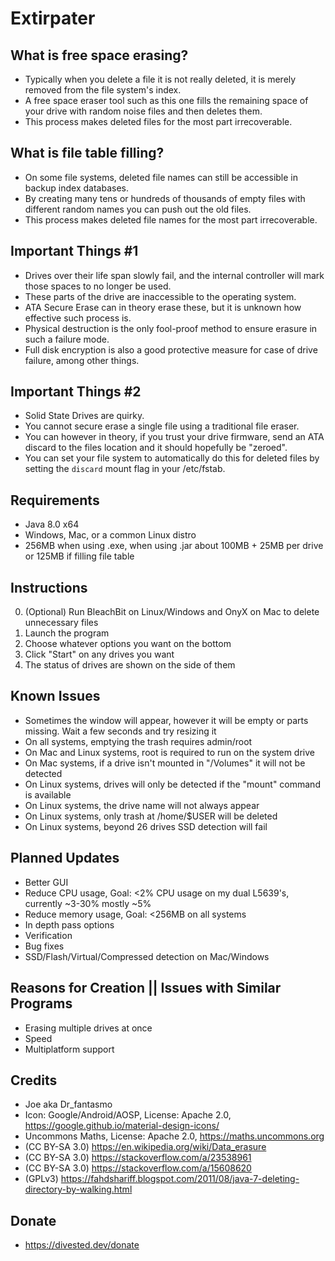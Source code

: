 Extirpater
==========

What is free space erasing?
---------------------------
- Typically when you delete a file it is not really deleted, it is merely removed from the file system's index.
- A free space eraser tool such as this one fills the remaining space of your drive with random noise files and then deletes them.
- This process makes deleted files for the most part irrecoverable.

What is file table filling?
---------------------------
- On some file systems, deleted file names can still be accessible in backup index databases.
- By creating many tens or hundreds of thousands of empty files with different random names you can push out the old files.
- This process makes deleted file names for the most part irrecoverable.

Important Things #1
-------------------
- Drives over their life span slowly fail, and the internal controller will mark those spaces to no longer be used.
- These parts of the drive are inaccessible to the operating system.
- ATA Secure Erase can in theory erase these, but it is unknown how effective such process is.
- Physical destruction is the only fool-proof method to ensure erasure in such a failure mode.
- Full disk encryption is also a good protective measure for case of drive failure, among other things.

Important Things #2
-------------------
- Solid State Drives are quirky.
- You cannot secure erase a single file using a traditional file eraser.
- You can however in theory, if you trust your drive firmware, send an ATA discard to the files location and it should hopefully be "zeroed".
- You can set your file system to automatically do this for deleted files by setting the `discard` mount flag in your /etc/fstab.

Requirements
------------
- Java 8.0 x64
- Windows, Mac, or a common Linux distro
- 256MB when using .exe, when using .jar about 100MB + 25MB per drive or 125MB if filling file table

Instructions
------------
0. (Optional) Run BleachBit on Linux/Windows and OnyX on Mac to delete unnecessary files
1. Launch the program
2. Choose whatever options you want on the bottom
3. Click "Start" on any drives you want
4. The status of drives are shown on the side of them

Known Issues
------------
- Sometimes the window will appear, however it will be empty or parts missing. Wait a few seconds and try resizing it
- On all systems, emptying the trash requires admin/root
- On Mac and Linux systems, root is required to run on the system drive
- On Mac systems, if a drive isn't mounted in "/Volumes" it will not be detected
- On Linux systems, drives will only be detected if the "mount" command is available
- On Linux systems, the drive name will not always appear
- On Linux systems, only trash at /home/$USER will be deleted
- On Linux systems, beyond 26 drives SSD detection will fail

Planned Updates
---------------
- Better GUI
- Reduce CPU usage, Goal: <2% CPU usage on my dual L5639's, currently ~3-30% mostly ~5%
- Reduce memory usage, Goal: <256MB on all systems
- In depth pass options
- Verification
- Bug fixes
- SSD/Flash/Virtual/Compressed detection on Mac/Windows

Reasons for Creation || Issues with Similar Programs
----------------------------------------------------
- Erasing multiple drives at once
- Speed
- Multiplatform support

Credits
-------
- Joe aka Dr_fantasmo
- Icon: Google/Android/AOSP, License: Apache 2.0, https://google.github.io/material-design-icons/
- Uncommons Maths, License: Apache 2.0, https://maths.uncommons.org
- (CC BY-SA 3.0) https://en.wikipedia.org/wiki/Data_erasure
- (CC BY-SA 3.0) https://stackoverflow.com/a/23538961
- (CC BY-SA 3.0) https://stackoverflow.com/a/15608620
- (GPLv3) https://fahdshariff.blogspot.com/2011/08/java-7-deleting-directory-by-walking.html

Donate
-------
- https://divested.dev/donate
